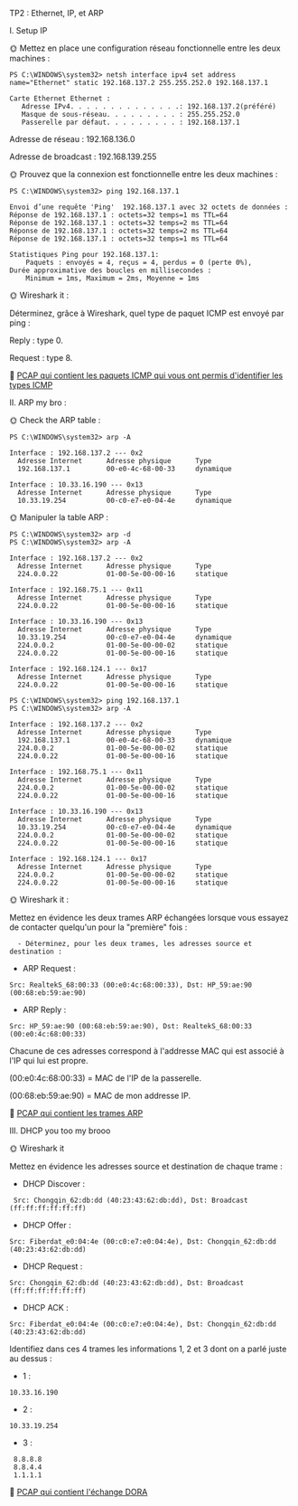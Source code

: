 TP2 : Ethernet, IP, et ARP


I. Setup IP

🌞 Mettez en place une configuration réseau fonctionnelle entre les deux machines :
```
PS C:\WINDOWS\system32> netsh interface ipv4 set address name="Ethernet" static 192.168.137.2 255.255.252.0 192.168.137.1

Carte Ethernet Ethernet :
   Adresse IPv4. . . . . . . . . . . . . .: 192.168.137.2(préféré)
   Masque de sous-réseau. . . . . . . . . : 255.255.252.0
   Passerelle par défaut. . . . . . . . . : 192.168.137.1
```
Adresse de réseau : 192.168.136.0

Adresse de broadcast : 192.168.139.255


🌞 Prouvez que la connexion est fonctionnelle entre les deux machines :
```
PS C:\WINDOWS\system32> ping 192.168.137.1

Envoi d’une requête 'Ping'  192.168.137.1 avec 32 octets de données :
Réponse de 192.168.137.1 : octets=32 temps=1 ms TTL=64
Réponse de 192.168.137.1 : octets=32 temps=2 ms TTL=64
Réponse de 192.168.137.1 : octets=32 temps=2 ms TTL=64
Réponse de 192.168.137.1 : octets=32 temps=1 ms TTL=64

Statistiques Ping pour 192.168.137.1:
    Paquets : envoyés = 4, reçus = 4, perdus = 0 (perte 0%),
Durée approximative des boucles en millisecondes :
    Minimum = 1ms, Maximum = 2ms, Moyenne = 1ms
```


🌞 Wireshark it :

Déterminez, grâce à Wireshark, quel type de paquet ICMP est envoyé par ping :

Reply : type 0.

Request : type 8.


🦈 [PCAP qui contient les paquets ICMP qui vous ont permis d'identifier les types ICMP](Ping%20icmp.pcapng)



II. ARP my bro :

🌞 Check the ARP table :
```
PS C:\WINDOWS\system32> arp -A

Interface : 192.168.137.2 --- 0x2
  Adresse Internet      Adresse physique      Type
  192.168.137.1         00-e0-4c-68-00-33     dynamique

Interface : 10.33.16.190 --- 0x13
  Adresse Internet      Adresse physique      Type
  10.33.19.254          00-c0-e7-e0-04-4e     dynamique
```


🌞 Manipuler la table ARP :
```
PS C:\WINDOWS\system32> arp -d
PS C:\WINDOWS\system32> arp -A

Interface : 192.168.137.2 --- 0x2
  Adresse Internet      Adresse physique      Type
  224.0.0.22            01-00-5e-00-00-16     statique

Interface : 192.168.75.1 --- 0x11
  Adresse Internet      Adresse physique      Type
  224.0.0.22            01-00-5e-00-00-16     statique

Interface : 10.33.16.190 --- 0x13
  Adresse Internet      Adresse physique      Type
  10.33.19.254          00-c0-e7-e0-04-4e     dynamique
  224.0.0.2             01-00-5e-00-00-02     statique
  224.0.0.22            01-00-5e-00-00-16     statique

Interface : 192.168.124.1 --- 0x17
  Adresse Internet      Adresse physique      Type
  224.0.0.22            01-00-5e-00-00-16     statique
```
```
PS C:\WINDOWS\system32> ping 192.168.137.1
PS C:\WINDOWS\system32> arp -A

Interface : 192.168.137.2 --- 0x2
  Adresse Internet      Adresse physique      Type
  192.168.137.1         00-e0-4c-68-00-33     dynamique
  224.0.0.2             01-00-5e-00-00-02     statique
  224.0.0.22            01-00-5e-00-00-16     statique

Interface : 192.168.75.1 --- 0x11
  Adresse Internet      Adresse physique      Type
  224.0.0.2             01-00-5e-00-00-02     statique
  224.0.0.22            01-00-5e-00-00-16     statique

Interface : 10.33.16.190 --- 0x13
  Adresse Internet      Adresse physique      Type
  10.33.19.254          00-c0-e7-e0-04-4e     dynamique
  224.0.0.2             01-00-5e-00-00-02     statique
  224.0.0.22            01-00-5e-00-00-16     statique

Interface : 192.168.124.1 --- 0x17
  Adresse Internet      Adresse physique      Type
  224.0.0.2             01-00-5e-00-00-02     statique
  224.0.0.22            01-00-5e-00-00-16     statique
```


🌞 Wireshark it :

 Mettez en évidence les deux trames ARP échangées lorsque vous essayez de contacter quelqu'un pour la "première" fois :

      - Déterminez, pour les deux trames, les adresses source et destination :
- ARP Request :
```
Src: RealtekS_68:00:33 (00:e0:4c:68:00:33), Dst: HP_59:ae:90 (00:68:eb:59:ae:90)
```
- ARP Reply :
```
Src: HP_59:ae:90 (00:68:eb:59:ae:90), Dst: RealtekS_68:00:33 (00:e0:4c:68:00:33)
```
Chacune de ces adresses correspond à l'addresse MAC qui est associé à l'IP qui lui est propre. 

(00:e0:4c:68:00:33) = MAC de l'IP de la passerelle.

(00:68:eb:59:ae:90) = MAC de mon addresse IP.

🦈 [PCAP qui contient les trames ARP](./Ping%20arp.pcapng)



III. DHCP you too my brooo

🌞 Wireshark it

Mettez en évidence les adresses source et destination de chaque trame :

- DHCP Discover :
```
 Src: Chongqin_62:db:dd (40:23:43:62:db:dd), Dst: Broadcast (ff:ff:ff:ff:ff:ff)
```
- DHCP Offer :
```
Src: Fiberdat_e0:04:4e (00:c0:e7:e0:04:4e), Dst: Chongqin_62:db:dd (40:23:43:62:db:dd)
```
- DHCP Request :
```
Src: Chongqin_62:db:dd (40:23:43:62:db:dd), Dst: Broadcast (ff:ff:ff:ff:ff:ff)
```
- DHCP ACK : 
```
Src: Fiberdat_e0:04:4e (00:c0:e7:e0:04:4e), Dst: Chongqin_62:db:dd (40:23:43:62:db:dd)
```

Identifiez dans ces 4 trames les informations 1, 2 et 3 dont on a parlé juste au dessus :

- 1 :
```
10.33.16.190
```

- 2 :
```
10.33.19.254
```

- 3 :
```
 8.8.8.8
 8.8.4.4
 1.1.1.1
```

🦈 [PCAP qui contient l'échange DORA](DORA.pcapng)



